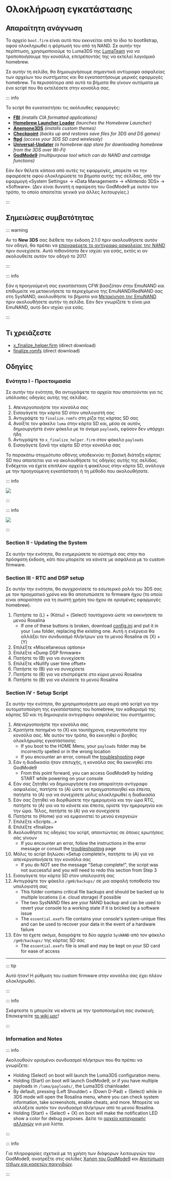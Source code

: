 # Ολοκλήρωση εγκατάστασης

## Απαραίτητη ανάγνωση

Το αρχείο `boot.firm` είναι αυτό που εκκινείται από το ίδιο το boot9strap, αφού ολοκληρωθεί η φόρτωσή του από τη NAND. Σε αυτήν την περίπτωση, χρησιμοποιούμε το Luma3DS της [LumaTeam](https://github.com/LumaTeam/) για να τροποποιήσουμε την κονσόλα, επιτρέποντάς της να εκτελεί λογισμικό homebrew.

Σε αυτήν τη σελίδα, θα δημιουργήσουμε σημαντικά αντίγραφα ασφαλείας των αρχείων του συστήματος και θα εγκαταστήσουμε μερικές εφαρμογές homebrew. Τα περισσότερα από αυτά τα βήματα θα γίνουν αυτόματα με ένα script που θα εκτελέσετε στην κονσόλα σας.

::: info

Το script θα εγκαταστήσει τις ακόλουθες εφαρμογές:

- **[FBI](https://github.com/lifehackerhansol/FBI)** _(installs CIA formatted applications)_
- **[Homebrew Launcher Loader](https://github.com/PabloMK7/homebrew_launcher_dummy)** _(launches the Homebrew Launcher)_
- **[Anemone3DS](https://github.com/astronautlevel2/Anemone3DS)** _(installs custom themes)_
- **[Checkpoint](https://github.com/FlagBrew/Checkpoint)** _(backs up and restores save files for 3DS and DS games)_
- **[ftpd](https://github.com/mtheall/ftpd)** _(access your 3DS SD card wirelessly)_
- **[Universal-Updater](https://github.com/Universal-Team/Universal-Updater/)** _(a homebrew app store for downloading homebrew from the 3DS over Wi-Fi)_
- **[GodMode9](https://github.com/d0k3/GodMode9)** _(multipurpose tool which can do NAND and cartridge functions)_

Εάν δεν θέλετε κάποια από αυτές τις εφαρμογές, μπορείτε να την αφαιρέσετε αφού ολοκληρώσετε τα βήματα αυτής της σελίδας, από την εφαρμογή «System Settings» -> «Data Management» -> «Nintendo 3DS» -> «Software». (Δεν είναι δυνατή η αφαίρεση του GodMode9 με αυτόν τον τρόπο, το οποίο απαιτείται γενικά για άλλες λειτουργίες.)

:::

## Σημειώσεις συμβατότητας

::: warning

Αν το **New 3DS** σας διέθετε την έκδοση 2.1.0 πριν ακολουθήσετε αυτόν τον οδηγό, θα πρέπει να [επαναφέρετε το αντίγραφο ασφαλείας της NAND](godmode9-usage#restoring-a-nand-backup) πριν συνεχίσετε. Αυτό πιθανότατα δεν ισχύει για εσάς, εκτός κι αν ακολουθείτε αυτόν τον οδηγό το 2017.

:::

::: info

Εάν η προηγούμενή σας εγκατάσταση CFW βασιζόταν στην EmuNAND και επιθυμείτε να μετακινήσετε τα περιεχόμενα της EmuNAND/RedNAND σας στη SysNAND, ακολουθήστε τα βήματα για [Μετακίνηση της EmuNAND](move-emunand) πριν ακολουθήσετε αυτήν τη σελίδα. Εάν δεν γνωρίζετε τι είναι μια EmuNAND, αυτό δεν ισχύει για εσάς.

:::

## Τι χρειάζεστε

- [x_finalize_helper.firm](https://github.com/hacks-guide/finalize/releases/latest/download/x_finalize_helper.firm) (direct download)
- [finalize.romfs](https://github.com/hacks-guide/finalize/releases/latest/download/finalize.romfs) (direct download)

## Οδηγίες

### Ενότητα I - Προετοιμασία

Σε αυτήν την ενότητα, θα αντιγράψετε τα αρχεία που απαιτούνται για τις υπόλοιπες οδηγίες αυτής της σελίδας.

1. Απενεργοποιήστε την κονσόλα σας
2. Εισαγάγετε την κάρτα SD στον υπολογιστή σας
3. Αντιγράψτε το `finalize.romfs` στη ρίζα της κάρτας SD σας
4. Ανοίξτε τον φάκελο `luma` στην κάρτα SD και, μέσα σε αυτόν, δημιουργήστε έναν φάκελο με το όνομα `payloads`, εφόσον δεν υπάρχει ήδη
5. Αντιγράψτε το `x_finalize_helper.firm` στον φάκελο `payloads`
6. Εισαγάγετε ξανά την κάρτα SD στην κονσόλα σας

Το παρακάτω στιγμιότυπο οθόνης υποδεικνύει τη βασική διάταξη κάρτας SD που απαιτείται για να ακολουθήσετε τις οδηγίες αυτής της σελίδας. Ενδέχεται να έχετε επιπλέον αρχεία ή φακέλους στην κάρτα SD, ανάλογα με την προηγούμενη εγκατάσταση ή τη μέθοδο που ακολουθήσατε.

::: info

![](/images/screenshots/finalizing-root-layout.png)

:::

::: info

![](/images/screenshots/finalizing-luma-payloads.png)

:::

### Section II - Updating the System

Σε αυτήν την ενότητα, θα ενημερώσετε το σύστημά σας στην πιο πρόσφατη έκδοση, κάτι που μπορείτε να κάνετε με ασφάλεια με το custom firmware.

<!--@include: ./_include/sysupdate.md -->

### Section III - RTC and DSP setup

Σε αυτήν την ενότητα, θα συγχρονίσετε το εσωτερικό ρολόι του 3DS σας με τον πραγματικό χρόνο και θα αποτυπώσετε το firmware ήχου (το οποίο είναι απαραίτητο για τη σωστή χρήση του ήχου σε ορισμένες εφαρμογές homebrew).

1. Πατήστε τα (L) + (Κάτω) + (Select) ταυτόχρονα ώστε να εκκινήσετε το μενού Rosalina
   - If one of these buttons is broken, download [config.ini](/assets/config.ini) and put it in your `luma` folder, replacing the existing one. Αυτή η ενέργεια θα αλλάξει τον συνδυασμό πλήκτρων για το μενού Rosalina σε (X) + (Y)
2. Επιλέξτε «Miscellaneous options»
3. Επιλέξτε «Dump DSP firmware»
4. Πατήστε το (Β) για να συνεχίσετε
5. Επιλέξτε «Nullify user time offset»
6. Πατήστε το (Β) για να συνεχίσετε
7. Πατήστε το (B) για να επιστρέψετε στο κύριο μενού Rosalina
8. Πατήστε το (B) για να κλείσετε το μενού Rosalina

### Section IV - Setup Script

Σε αυτήν την ενότητα, θα χρησιμοποιήσετε μια σειρά από script για την αυτοματοποίηση της εγκατάστασης του homebrew, τον καθαρισμό της κάρτας SD και τη δημιουργία αντιγράφου ασφαλείας του συστήματος.

1. Απενεργοποιήστε την κονσόλα σας
2. Κρατήστε πατημένο το (X) και ταυτόχρονα, ενεργοποιήστε την κονσόλα σας. Με αυτόν τον τρόπο, θα εκκινηθεί ο βοηθός ολοκλήρωσης εγκατάστασης
   - If you boot to the HOME Menu, your `payloads` folder may be incorrectly spelled or in the wrong location
   - If you encounter an error, consult the [troubleshooting](troubleshooting#finalizing-setup) page
3. Εάν η διαδικασία ήταν επιτυχής, η κονσόλα σας θα εκκινηθεί στο GodMode9
   - From this point forward, you can access GodMode9 by holding START while powering on your console
4. Εάν σας ζητηθεί να δημιουργήσετε ένα απαραίτητο αντίγραφο ασφαλείας, πατήστε το (A) ώστε να πραγματοποιηθεί και έπειτα, πατήστε το (A) για να συνεχίσετε μόλις ολοκληρωθεί η διαδικασία
5. Εάν σας ζητηθεί να διορθώσετε την ημερομηνία και την ώρα RTC, πατήστε το (A) για να το κάνετε και έπειτα, ορίστε την ημερομηνία και την ώρα. Τέλος, πατήστε το (A) για να συνεχίσετε
6. Πατήστε το (Home) για να εμφανιστεί το μενού ενεργειών
7. Επιλέξτε «Scripts...»
8. Επιλέξτε «finalize»
9. Ακολουθήστε τις οδηγίες του script, απαντώντας σε όποιες ερωτήσεις σάς γίνουν
   - If you encounter an error, follow the instructions in the error message or consult the [troubleshooting](troubleshooting#finalizing-setup) page
10. Μόλις το script δηλώσει «Setup complete!», πατήστε το (A) για να απενεργοποιήσετε την κονσόλα σας
    - If you do NOT see the message "Setup complete!", the script was not successful and you will need to redo this section from Step 3
11. Εισαγάγετε την κάρτα SD στον υπολογιστή σας
12. Αντιγράψτε τον φάκελο `/gm9/backups/` σε μια ασφαλή τοποθεσία του υπολογιστή σας
    - This folder contains critical file backups and should be backed up to multiple locations (i.e. cloud storage) if possible
    - The two SysNAND files are your NAND backup and can be used to revert your console to a working state if it is bricked by a software issue
    - The `essential.exefs` file contains your console's system-unique files and can be used to recover your data in the event of a hardware failure
13. Εάν τα έχετε ακόμα, διαγράψτε τα δύο αρχεία `SysNAND` από τον φάκελο `/gm9/backups/` της κάρτας SD σας
    - The `essential.exefs` file is small and may be kept on your SD card for ease of access

___

::: tip

Αυτό ήταν! Η ρύθμιση του custom firmware στην κονσόλα σας έχει πλέον ολοκληρωθεί.

:::

::: info

Σκέφτεστε τι μπορείτε να κάνετε με την τροποποιημένη σας συσκευή; Επισκεφτείτε [το wiki μας](https://wiki.hacks.guide/wiki/3DS:Things_to_do)!

:::

### Information and Notes

::: info

Ακολουθούν ορισμένοι συνδυασμοί πλήκτρων που θα πρέπει να γνωρίζετε:

- Holding (Select) on boot will launch the Luma3DS configuration menu.
- Holding (Start) on boot will launch GodMode9, or if you have multiple payloads in `/luma/payloads/`, the Luma3DS chainloader.
- By default, pressing (Left Shoulder) + (Down D-Pad) + (Select) while in 3DS mode will open the Rosalina menu, where you can check system information, take screenshots, enable cheats, and more. Μπορείτε να αλλάξετε αυτόν τον συνδυασμό πλήκτρων από το μενού Rosalina.
- Holding (Start) + (Select) + (X) on boot will make the notification LED show a color for debug purposes. Δείτε το [αρχείο καταγραφής αλλαγών](https://github.com/SciresM/boot9strap/releases/tag/1.4) για μια λίστα.

:::

::: info

Για πληροφορίες σχετικά με τη χρήση των διάφορων λειτουργιών του GodMode9, ανατρέξτε στις σελίδες [Χρήση του GodMode9](godmode9-usage) και [Αποτύπωση τίτλων και κασετών παιχνιδιών](dumping-titles-and-game-cartridges).

:::
